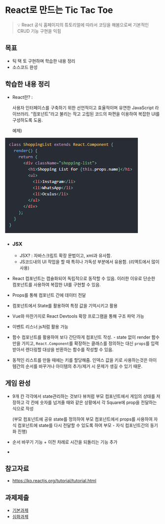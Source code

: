 # React로 만드는 Tic Tac Toe
> :bulb: React 공식 홈페이지의 튜토리얼에 따라서 코딩을 해봄으로써 기본적인 CRUD 기능 구현을 익힘

## 목표
- 틱 택 토 구현하며 학습한 내용 정리
- 소스코드 완성

## 학습한 내용 정리
- React란? : 

  사용자 인터페이스를 구축하기 위한 선언적이고 효율적이며 유연한 JavaScript 라이브러리. “컴포넌트”라고 불리는 작고 고립된 코드의 파편을 이용하여 복잡한 UI를 구성하도록 도움.

  예제)

![image-20210701214907340](README.assets/image-20210701214907340.png)

- ### JSX

  - JSX? : 자바스크립트 확장 문법이고, xml과 유사함.
  - JS코드내의 UI 작업을 할 때 특히나 가독성 부분에서 유용함. (리액트에서 많이 사용)

- React 컴포넌트는 캡슐화되어 독립적으로 동작할 수 있음. 이러한 이유로 단순한 컴포넌트를 사용하여 복잡한 UI를 구현할 수 있음.

- Props를 통해 컴포넌트 간에 데이터 전달

- 컴포넌트에서 State를 활용하여 특정 값을 기억시키고 활용

- Vue와 마찬가지로 React Devtools 확장 프로그램을 통해 구조 파악 가능

- 이벤트 리스너 js처럼 활용 가능

- 함수 컴포넌트를 활용하여 보다 간단하게 컴포넌트 작성. - state 없이 render 함수만을 가지고, `React.Component`를 확장하는 클래스를 정의하는 대신 `props`를 입력받아서 렌더링할 대상을 반환하는 함수를 작성할 수 있음.

- 동적인 리스트를 만들 때에는 키를 할당해줌. 인덱스 값을 키로 사용하는것은 아이템간의 순서를 바꾸거나 아이템의 추가/제거 시 문제가 생길 수 있기 때문.

## 게임 완성
- 9개 칸 각각에서 state관리하는 것보다 뷰처럼 부모 컴포넌트에서 게임의 상태를 저장하고 각 칸에 숫자를 넘겨줄 때와 같은 상황에서 각 Square에 prop을 전달하는 식으로 작성

  (부모 컴포넌트에 공유 state를 정의하여 부모 컴포넌트에서 props를 사용하여 자식 컴포넌트에 state를 다시 전달할 수 있도록 하여 부모 - 자식 컴포넌트간의 동기화 진행)

- 순서 바꾸기 기능 + 이전 차례로 시간을 되돌리는 기능 추가

- 

## 참고자료
- https://ko.reactjs.org/tutorial/tutorial.html

## 과제제출
- [기본과제](기본과제)
- [심화과제](심화과제)
